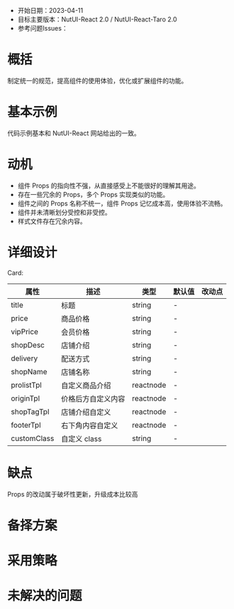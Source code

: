 - 开始日期：2023-04-11
- 目标主要版本：NutUI-React 2.0 / NutUI-React-Taro 2.0
- 参考问题Issues：

# 概括

制定统一的规范，提高组件的使用体验，优化或扩展组件的功能。


# 基本示例

代码示例基本和 NutUI-React 网站给出的一致。


# 动机

- 组件 Props 的指向性不强，从直接感受上不能很好的理解其用途。
- 存在一些冗余的 Props，多个 Props 实现类似的功能。
- 组件之间的 Props 名称不统一，组件 Props 记忆成本高，使用体验不流畅。
- 组件并未清晰划分受控和非受控。
- 样式文件存在冗余内容。


# 详细设计


Card:

| 属性 | 描述 | 类型 | 默认值 | 改动点 |
| --- | --- | --- | --- | --- |
| title | 标题 | string | - |  |
| price | 商品价格 | string | - |  |
| vipPrice | 会员价格 | string | - |  |
| shopDesc | 店铺介绍 | string | - |  |
| delivery | 配送方式 | string | - |  |
| shopName | 店铺名称 | string | - |  |
| prolistTpl | 自定义商品介绍 | reactnode | - |  |
| originTpl | 价格后方自定义内容 | reactnode | - |  |
| shopTagTpl | 店铺介绍自定义 | reactnode | - |  |
| footerTpl | 右下角内容自定义 | reactnode | - |  |
| customClass | 自定义 class | string | - |  |


# 缺点

Props 的改动属于破坏性更新，升级成本比较高

# 备择方案


# 采用策略


# 未解决的问题

